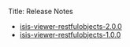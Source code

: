 Title: Release Notes

- [isis-viewer-restfulobjects-2.0.0](isis-viewer-restfulobjects-2.0.0.html)
- [isis-viewer-restfulobjects-1.0.0](isis-viewer-restfulobjects-1.0.0.html)
